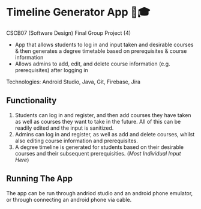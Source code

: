 # Timeline Generator App 📅🎓

CSCB07 (Software Design) Final Group Project (4)

- App that allows students to log in and input taken and desirable courses & then generates a degree timetable based on prerequisites & course information 
- Allows admins to add, edit, and delete course information (e.g. prerequisites) after logging in

Technologies: Android Studio, Java, Git, Firebase, Jira

## Functionality

1. Students can log in and register, and then add courses they have taken as well as courses they want to take in the future. All of this can be readily edited and the input is sanitized.
2. Admins can log in and register, as well as add and delete courses, whilst also editing course information and prerequisites.
3. A degree timeline is generated for students based on their desirable courses and their subsequent prerequisities. (*Most Individual Input Here*)

## Running The App

The app can be run through andriod studio and an android phone emulator, or through connecting an android phone via cable.




